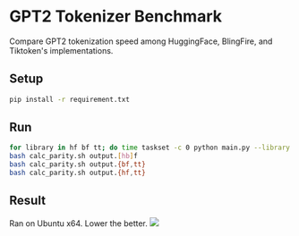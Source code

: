 # GPT2 Tokenizer Benchmark
Compare GPT2 tokenization speed among HuggingFace, BlingFire, and Tiktoken's implementations.

## Setup
```sh
pip install -r requirement.txt
```

## Run
```sh
for library in hf bf tt; do time taskset -c 0 python main.py --library $library --dataset wikitext > output.$library; done
bash calc_parity.sh output.[hb]f
bash calc_parity.sh output.{bf,tt}
bash calc_parity.sh output.{hf,tt}
```

## Result
Ran on Ubuntu x64. Lower the better.
![](benchmark.webp)
